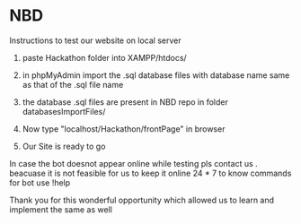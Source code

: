# NBD
Instructions to test our website on local server

1. paste Hackathon folder into XAMPP/htdocs/

3. in phpMyAdmin import the .sql database files 
   with database name same as that of the .sql file name
   
4. the database .sql files are present in NBD repo in folder databasesImportFiles/

6. Now type "localhost/Hackathon/frontPage" in browser

8. Our Site is ready to go

In case the bot doesnot appear online while testing pls contact us . beacuase it is not feasible for us to keep it online 24 * 7
to know commands for bot use !help

Thank you for this wonderful opportunity which allowed us to learn and implement the same as well 
